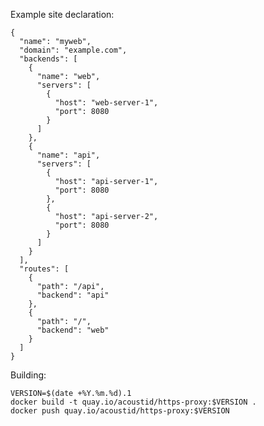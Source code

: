 Example site declaration:

    {
      "name": "myweb",
      "domain": "example.com",
      "backends": [
        {
          "name": "web",
          "servers": [
            {
              "host": "web-server-1",
              "port": 8080
            }
          ]
        },
        {
          "name": "api",
          "servers": [
            {
              "host": "api-server-1",
              "port": 8080
            },
            {
              "host": "api-server-2",
              "port": 8080
            }
          ]
        }
      ],
      "routes": [
        {
          "path": "/api",
          "backend": "api"
        },
        {
          "path": "/",
          "backend": "web"
        }
      ]
    }

Building:

    VERSION=$(date +%Y.%m.%d).1
    docker build -t quay.io/acoustid/https-proxy:$VERSION .
    docker push quay.io/acoustid/https-proxy:$VERSION
